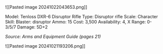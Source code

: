 ![[Pasted image 20241022043653.png]]


Model: Tenloss DXR-6 Disruptor Rifle
Type: Disruptor rifle
Scale: Character
Skill: Blaster: disruptor
Ammo: 15
Cost: 3,500
Availability: 4, X
Range: 0-3/5/7
Damage: 5D+2

*Source: Arms and Equipment Guide (pages 21)*

![[Pasted image 20241021193206.png]]
